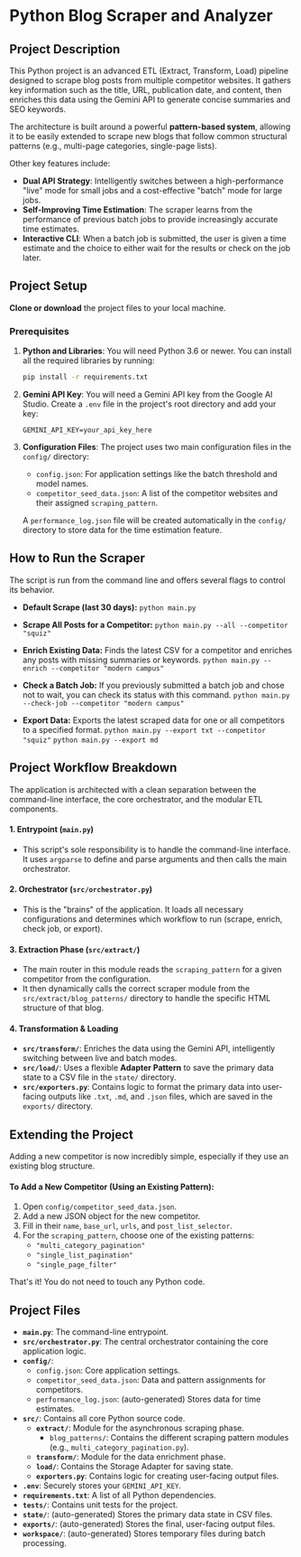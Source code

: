 # Python Blog Scraper and Analyzer

## Project Description

This Python project is an advanced ETL (Extract, Transform, Load) pipeline designed to scrape blog posts from multiple competitor websites. It gathers key information such as the title, URL, publication date, and content, then enriches this data using the Gemini API to generate concise summaries and SEO keywords.

The architecture is built around a powerful **pattern-based system**, allowing it to be easily extended to scrape new blogs that follow common structural patterns (e.g., multi-page categories, single-page lists).

Other key features include:
* **Dual API Strategy**: Intelligently switches between a high-performance "live" mode for small jobs and a cost-effective "batch" mode for large jobs.
* **Self-Improving Time Estimation**: The scraper learns from the performance of previous batch jobs to provide increasingly accurate time estimates.
* **Interactive CLI**: When a batch job is submitted, the user is given a time estimate and the choice to either wait for the results or check on the job later.

## Project Setup

**Clone or download** the project files to your local machine.

### Prerequisites

1.  **Python and Libraries**: You will need Python 3.6 or newer. You can install all the required libraries by running:
    ```bash
    pip install -r requirements.txt
    ```

2.  **Gemini API Key**: You will need a Gemini API key from the Google AI Studio. Create a `.env` file in the project's root directory and add your key:
    ```
    GEMINI_API_KEY=your_api_key_here
    ```

3.  **Configuration Files**: The project uses two main configuration files in the `config/` directory:
    * `config.json`: For application settings like the batch threshold and model names.
    * `competitor_seed_data.json`: A list of the competitor websites and their assigned `scraping_pattern`.

    A `performance_log.json` file will be created automatically in the `config/` directory to store data for the time estimation feature.

## How to Run the Scraper

The script is run from the command line and offers several flags to control its behavior.

* **Default Scrape (last 30 days):**
    `python main.py`

* **Scrape All Posts for a Competitor:**
    `python main.py --all --competitor "squiz"`

* **Enrich Existing Data:**
    Finds the latest CSV for a competitor and enriches any posts with missing summaries or keywords.
    `python main.py --enrich --competitor "modern campus"`

* **Check a Batch Job:**
    If you previously submitted a batch job and chose not to wait, you can check its status with this command.
    `python main.py --check-job --competitor "modern campus"`

* **Export Data:**
    Exports the latest scraped data for one or all competitors to a specified format.
    `python main.py --export txt --competitor "squiz"`
    `python main.py --export md`

## Project Workflow Breakdown

The application is architected with a clean separation between the command-line interface, the core orchestrator, and the modular ETL components.

#### 1. Entrypoint (`main.py`)

* This script's sole responsibility is to handle the command-line interface. It uses `argparse` to define and parse arguments and then calls the main orchestrator.

#### 2. Orchestrator (`src/orchestrator.py`)

* This is the "brains" of the application. It loads all necessary configurations and determines which workflow to run (scrape, enrich, check job, or export).

#### 3. Extraction Phase (`src/extract/`)

* The main router in this module reads the `scraping_pattern` for a given competitor from the configuration.
* It then dynamically calls the correct scraper module from the `src/extract/blog_patterns/` directory to handle the specific HTML structure of that blog.

#### 4. Transformation & Loading

* **`src/transform/`**: Enriches the data using the Gemini API, intelligently switching between live and batch modes.
* **`src/load/`**: Uses a flexible **Adapter Pattern** to save the primary data state to a CSV file in the `state/` directory.
* **`src/exporters.py`**: Contains logic to format the primary data into user-facing outputs like `.txt`, `.md`, and `.json` files, which are saved in the `exports/` directory.

## Extending the Project

Adding a new competitor is now incredibly simple, especially if they use an existing blog structure.

#### To Add a New Competitor (Using an Existing Pattern):

1.  Open `config/competitor_seed_data.json`.
2.  Add a new JSON object for the new competitor.
3.  Fill in their `name`, `base_url`, `urls`, and `post_list_selector`.
4.  For the `scraping_pattern`, choose one of the existing patterns:
    * `"multi_category_pagination"`
    * `"single_list_pagination"`
    * `"single_page_filter"`

That's it! You do not need to touch any Python code.

## Project Files

* **`main.py`**: The command-line entrypoint.
* **`src/orchestrator.py`**: The central orchestrator containing the core application logic.
* **`config/`**:
    * `config.json`: Core application settings.
    * `competitor_seed_data.json`: Data and pattern assignments for competitors.
    * `performance_log.json`: (auto-generated) Stores data for time estimates.
* **`src/`**: Contains all core Python source code.
    * **`extract/`**: Module for the asynchronous scraping phase.
        * `blog_patterns/`: Contains the different scraping pattern modules (e.g., `multi_category_pagination.py`).
    * **`transform/`**: Module for the data enrichment phase.
    * **`load/`**: Contains the Storage Adapter for saving state.
    * **`exporters.py`**: Contains logic for creating user-facing output files.
* **`.env`**: Securely stores your `GEMINI_API_KEY`.
* **`requirements.txt`**: A list of all Python dependencies.
* **`tests/`**: Contains unit tests for the project.
* **`state/`**: (auto-generated) Stores the primary data state in CSV files.
* **`exports/`**: (auto-generated) Stores the final, user-facing output files.
* **`workspace/`**: (auto-generated) Stores temporary files during batch processing.